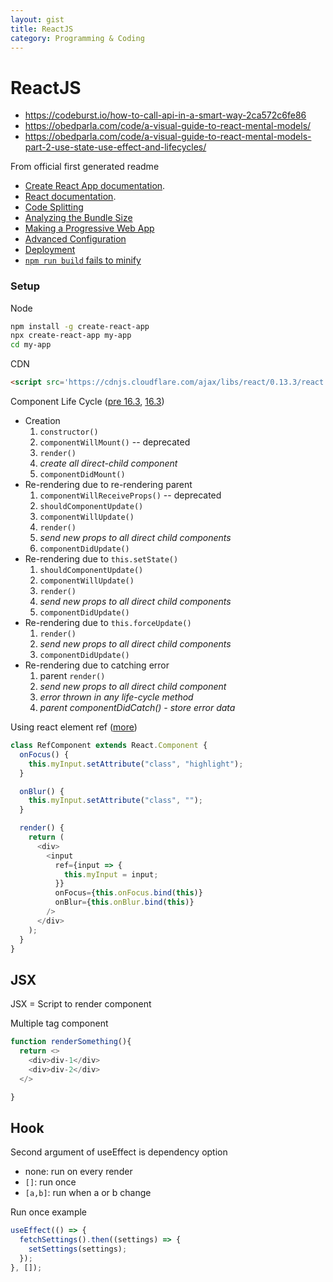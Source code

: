```yaml
---
layout: gist
title: ReactJS
category: Programming & Coding
---
```


# ReactJS

- <https://codeburst.io/how-to-call-api-in-a-smart-way-2ca572c6fe86>
- <https://obedparla.com/code/a-visual-guide-to-react-mental-models/>
- <https://obedparla.com/code/a-visual-guide-to-react-mental-models-part-2-use-state-use-effect-and-lifecycles/>


From official first generated readme

- [Create React App documentation](https://facebook.github.io/create-react-app/docs/getting-started).
- [React documentation](https://reactjs.org/).
- [Code Splitting](https://facebook.github.io/create-react-app/docs/code-splitting)
- [Analyzing the Bundle Size](https://facebook.github.io/create-react-app/docs/analyzing-the-bundle-size)
- [Making a Progressive Web App](https://facebook.github.io/create-react-app/docs/making-a-progressive-web-app)
- [Advanced Configuration](https://facebook.github.io/create-react-app/docs/advanced-configuration)
- [Deployment](https://facebook.github.io/create-react-app/docs/deployment)
- [`npm run build` fails to minify](https://facebook.github.io/create-react-app/docs/troubleshooting#npm-run-build-fails-to-minify)


### Setup

Node
```bash   
npm install -g create-react-app
npx create-react-app my-app
cd my-app
```

CDN
```html
<script src='https://cdnjs.cloudflare.com/ajax/libs/react/0.13.3/react.js'></script>
```

Component Life Cycle ([pre 16.3](https://medium.com/@baphemot/understanding-reactjs-component-life-cycle-823a640b3e8d), [16.3](https://medium.com/@baphemot/understanding-react-react-16-3-component-life-cycle-23129bc7a705)) 
- Creation
  1. `constructor()`
  2. `componentWillMount()` -- deprecated 
  3. `render()`
  4. *create all direct-child component*
  5. `componentDidMount()`
- Re-rendering due to re-rendering parent
  1. `componentWillReceiveProps()` -- deprecated
  2. `shouldComponentUpdate()`
  3. `componentWillUpdate()`
  4. `render()`
  5. *send new props to all direct child components*
  6. `componentDidUpdate()`
- Re-rendering due to `this.setState()`
  1. `shouldComponentUpdate()`
  2. `componentWillUpdate()`
  3. `render()`
  4. *send new props to all direct child components*
  5. `componentDidUpdate()`
- Re-rendering due to `this.forceUpdate()`
  1. `render()`
  2. *send new props to all direct child components*
  3. `componentDidUpdate()`
- Re-rendering due to catching error
  1. parent `render()`
  2. *send new props to all direct child component*
  3. *error thrown in any life-cycle method*
  4. *parent componentDidCatch() - store error data*

Using react element ref ([more](https://www.javascriptstuff.com/use-refs-not-ids/))
```js
class RefComponent extends React.Component {
  onFocus() {
    this.myInput.setAttribute("class", "highlight");
  }

  onBlur() {
    this.myInput.setAttribute("class", "");
  }

  render() {
    return (
      <div>
        <input
          ref={input => {
            this.myInput = input;
          }}
          onFocus={this.onFocus.bind(this)}
          onBlur={this.onBlur.bind(this)}
        />
      </div>
    );
  }
}
```

## JSX

JSX = Script to render component

Multiple tag component
```js
function renderSomething(){
  return <>
    <div>div-1</div>
    <div>div-2</div>
  </>

}
```


## Hook

Second argument of useEffect is dependency option
- none: run on every render
- `[]`: run once
- `[a,b]`: run when a or b change


Run once example
```js
useEffect(() => {
  fetchSettings().then((settings) => {
    setSettings(settings);
  });
}, []);
```

